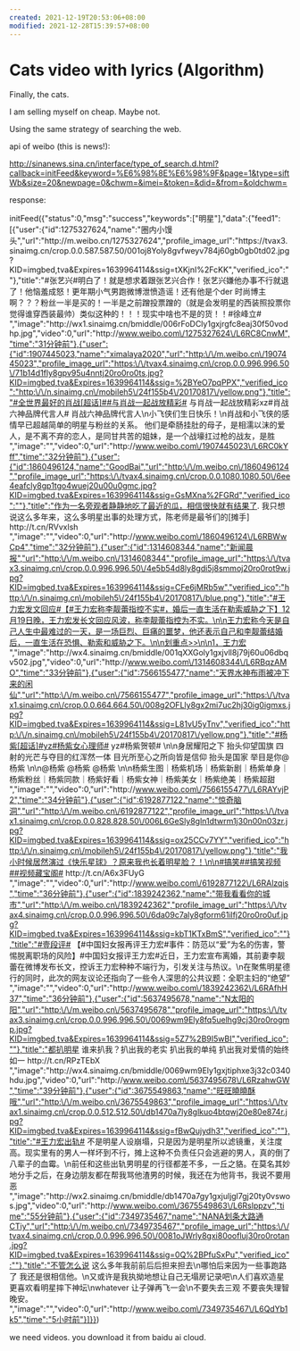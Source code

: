 ```yaml
---
created: 2021-12-19T20:53:06+08:00
modified: 2021-12-28T15:39:57+08:00
---
```


# Cats video with lyrics (Algorithm)

Finally, the cats.

I am selling myself on cheap. Maybe not.

Using the same strategy of searching the web.

api of weibo (this is news!):

http://sinanews.sina.cn/interface/type_of_search.d.html?callback=initFeed&keyword=%E6%98%8E%E6%98%9F&page=1&type=siftWb&size=20&newpage=0&chwm=&imei=&token=&did=&from=&oldchwm=

response:

initFeed({"status":0,"msg":"success","keywords":["明星"],"data":{"feed1":[{"user":{"id":1275327624,"name":"圈内小馒头","url":"http:\/\/m.weibo.cn\/1275327624","profile_image_url":"https:\/\/tvax3.sinaimg.cn\/crop.0.0.587.587.50\/001oj8Yoly8gvfweyv784j60gb0gb0td02.jpg?KID=imgbed,tva&Expires=1639964114&ssig=tXKjnI%2FcKK","verified_ico":""},"title":"#张艺兴#明白了！就是想求着跟张艺兴合作！张艺兴嫌他办事不行就退了！他恼羞成怒！更年期小气男跑微博泄愤造谣！还有他是个der 时尚博主啊？？？粉丝一半是买的！一半是之前蹭投票蹭的（就是会发明星的西装照投票你觉得谁穿西装最帅）类似这种的！！！现实中啥也不是的货！！#徐峰立# ​","image":"http:\/\/wx1.sinaimg.cn\/bmiddle\/006rFoDCly1gxjrgfc8eaj30f50vodhp.jpg","video":0,"url":"http:\/\/www.weibo.com\/1275327624\/L6RC8CnwM","time":"31分钟前"},{"user":{"id":1907445023,"name":"ximalaya2020","url":"http:\/\/m.weibo.cn\/1907445023","profile_image_url":"https:\/\/tvax4.sinaimg.cn\/crop.0.0.996.996.50\/71b14d1fly8gpv95u4nntj20ro0ro0ts.jpg?KID=imgbed,tva&Expires=1639964114&ssig=%2BYeO7pqPPX","verified_ico":"http:\/\/n.sinaimg.cn\/mobileh5\/24f155b4\/20170817\/yellow.png"},"title":"#全世界最好的肖战[超话]##与肖战一起战放精彩# 与肖战一起战放精彩xz#肖战六神品牌代言人# 肖战六神品牌代言人\n小飞侠们生日快乐！\n肖战和小飞侠的感情早已超越简单的明星与粉丝的关系。 他们是牵肠挂肚的母子，是相濡以沫的爱人，是不离不弃的恋人，是同甘共苦的姐妹，是一个战壕扛过枪的战友，是胜 ​","image":"","video":0,"url":"http:\/\/www.weibo.com\/1907445023\/L6RC0kYff","time":"32分钟前"},{"user":{"id":1860496124,"name":"GoodBai","url":"http:\/\/m.weibo.cn\/1860496124","profile_image_url":"https:\/\/tvax4.sinaimg.cn\/crop.0.0.1080.1080.50\/6ee4eafcly8gp1tgo4wuej20u00u0gmc.jpg?KID=imgbed,tva&Expires=1639964114&ssig=GsMXna%2FGRd","verified_ico":""},"title":"作为一名旁观者静静地吃了最近的瓜，相信很快就有结果了. 我只想说这么多年来，这么多明星出事的处理方式，陈老师是最爷们的[摊手] http:\/\/t.cn\/RVvxlsh ​","image":"","video":0,"url":"http:\/\/www.weibo.com\/1860496124\/L6RBWwCp4","time":"32分钟前"},{"user":{"id":1314608344,"name":"新闻晨报","url":"http:\/\/m.weibo.cn\/1314608344","profile_image_url":"https:\/\/tvax3.sinaimg.cn\/crop.0.0.996.996.50\/4e5b54d8ly8gdi5j8smmoj20ro0rot9w.jpg?KID=imgbed,tva&Expires=1639964114&ssig=CFe6jMRb5w","verified_ico":"http:\/\/n.sinaimg.cn\/mobileh5\/24f155b4\/20170817\/blue.png"},"title":"#王力宏发文回应#【#王力宏称李靓蕾指控不实#，婚后一直生活在勒索威胁之下】12月19日晚，王力宏发长文回应风波，称李靓蕾指控为不实。\n\n​​​​王力宏称今天是自己人生中最难过的一天，是一场巨烈、巨痛的噩梦，他还表示自己和李靓蕾结婚后，一直生活在恐惧、勒索和威胁之下。\n\n划重点>>\n\n1，王力宏 ​","image":"http:\/\/wx4.sinaimg.cn\/bmiddle\/001qXXGoly1gxjvll8j79j60u06dbqv502.jpg","video":0,"url":"http:\/\/www.weibo.com\/1314608344\/L6RBqzAMO","time":"33分钟前"},{"user":{"id":7566155477,"name":"天界水神布雨被冲下来的闲仙","url":"http:\/\/m.weibo.cn\/7566155477","profile_image_url":"https:\/\/tvax1.sinaimg.cn\/crop.0.0.664.664.50\/008g2OFLly8gx2mi7uc2hj30ig0igmxs.jpg?KID=imgbed,tva&Expires=1639964114&ssig=L81vU5yTnv","verified_ico":"http:\/\/n.sinaimg.cn\/mobileh5\/24f155b4\/20170817\/yellow.png"},"title":"#杨紫[超话]#yz#杨紫女心理师# yz#杨紫贺顿# \n\n身居耀阳之下 抬头仰望国旗 四射的光芒与夺目的红浑然一体 目光所至心之所向皆是信仰 抬头是国家 举目是你@杨紫 \n\n@杨紫 @杨紫 @杨紫 \n\n杨紫生图｜杨紫机场｜杨紫新剧｜杨紫单身｜杨紫粉丝｜杨紫同款｜杨紫好看｜杨紫女神｜杨紫美女｜杨紫绝美｜杨紫超甜 ​","image":"","video":0,"url":"http:\/\/www.weibo.com\/7566155477\/L6RAYvjP2","time":"34分钟前"},{"user":{"id":6192877122,"name":"惊奇脑洞","url":"http:\/\/m.weibo.cn\/6192877122","profile_image_url":"https:\/\/tvax1.sinaimg.cn\/crop.0.0.828.828.50\/006L6GeSly8gln1dtwrm1j30n00n03zr.jpg?KID=imgbed,tva&Expires=1639964114&ssig=ox25CCv7YY","verified_ico":"http:\/\/n.sinaimg.cn\/mobileh5\/24f155b4\/20170817\/yellow.png"},"title":"我小时候居然演过《快乐星球》？原来我也长着明星脸？！\n\n#搞笑##搞笑视频##视频藏宝阁#  http:\/\/t.cn\/A6x3FUyG ​","image":"","video":0,"url":"http:\/\/www.weibo.com\/6192877122\/L6RAlzqis","time":"36分钟前"},{"user":{"id":1839242362,"name":"带我看看你的城市","url":"http:\/\/m.weibo.cn\/1839242362","profile_image_url":"https:\/\/tvax4.sinaimg.cn\/crop.0.0.996.996.50\/6da09c7aly8gform61ilfj20ro0ro0uf.jpg?KID=imgbed,tva&Expires=1639964114&ssig=kbT1KTxBmS","verified_ico":""},"title":"#壹段评# 【#中国妇女报再评王力宏#事件：防范以“爱”为名的伤害，警惕脱离职场的风险】#中国妇女报评王力宏#近日，王力宏宣布离婚，其前妻李靓蕾在微博发布长文，控诉王力宏种种不端行为，引发关注与热议。\n在聚焦明星德行的同时，此次的网友议论还指向了一些令人深思的公共议题：全职主妇的“绝望” ​","image":"","video":0,"url":"http:\/\/www.weibo.com\/1839242362\/L6RAfhH37","time":"36分钟前"},{"user":{"id":5637495678,"name":"N太阳的阳","url":"http:\/\/m.weibo.cn\/5637495678","profile_image_url":"https:\/\/tvax3.sinaimg.cn\/crop.0.0.996.996.50\/0069wm9Ely8fq5uelhg9cj30ro0rogmp.jpg?KID=imgbed,tva&Expires=1639964114&ssig=5Z7%2B9I5wBI","verified_ico":""},"title":"都扒明星 谁来扒我？扒出我的老实 扒出我的单纯 扒出我对爱情的始终如一 http:\/\/t.cn\/RPzTEbX ​","image":"http:\/\/wx4.sinaimg.cn\/bmiddle\/0069wm9Ely1gxjtiphxe3j32c0340hdu.jpg","video":0,"url":"http:\/\/www.weibo.com\/5637495678\/L6RzahwGW","time":"39分钟前"},{"user":{"id":3675549863,"name":"旺旺曉曉酥哦","url":"http:\/\/m.weibo.cn\/3675549863","profile_image_url":"https:\/\/tvax1.sinaimg.cn\/crop.0.0.512.512.50\/db1470a7ly8glkuo4btqwj20e80e874r.jpg?KID=imgbed,tva&Expires=1639964114&ssig=fBwQujydh3","verified_ico":""},"title":"#王力宏出轨# 不是明星人设崩塌，只是因为是明星所以滤镜重，关注度高。现实里有的男人一样坏到不行，摊上这种不负责任只会逃避的男人，真的倒了八辈子的血霉。\n前任和这些出轨男明星的行径都差不多，一丘之貉。在莫名其妙地分手之后，在身边朋友都在帮我骂他渣男的时候，我还在为他背书，我说不要用恶 ​","image":"http:\/\/wx2.sinaimg.cn\/bmiddle\/db1470a7gy1gxjuljgl7gj20ty0vswos.jpg","video":0,"url":"http:\/\/www.weibo.com\/3675549863\/L6Rslppzv","time":"55分钟前"},{"user":{"id":7349735467,"name":"NANA划条大路通CTiy","url":"http:\/\/m.weibo.cn\/7349735467","profile_image_url":"https:\/\/tvax4.sinaimg.cn\/crop.0.0.996.996.50\/0081oJWrly8gxi80oofluj30ro0rotan.jpg?KID=imgbed,tva&Expires=1639964114&ssig=0Q%2BPfuSxPu","verified_ico":""},"title":"不管怎么说 这么多年我前前后后担来担去\n哪怕后来因为一些事跑路了 我还是很相信他。\n又或许是我执拗地想让自己无塌房记录吧\n人们喜欢造星 更喜欢看明星摔下神坛\nwhatever 让子弹再飞一会\n不要失去三观 不要丧失理智 晚安。 ​","image":"","video":0,"url":"http:\/\/www.weibo.com\/7349735467\/L6QdYb1k5","time":"5小时前"}]}})

we need videos. you download it from baidu ai cloud.
